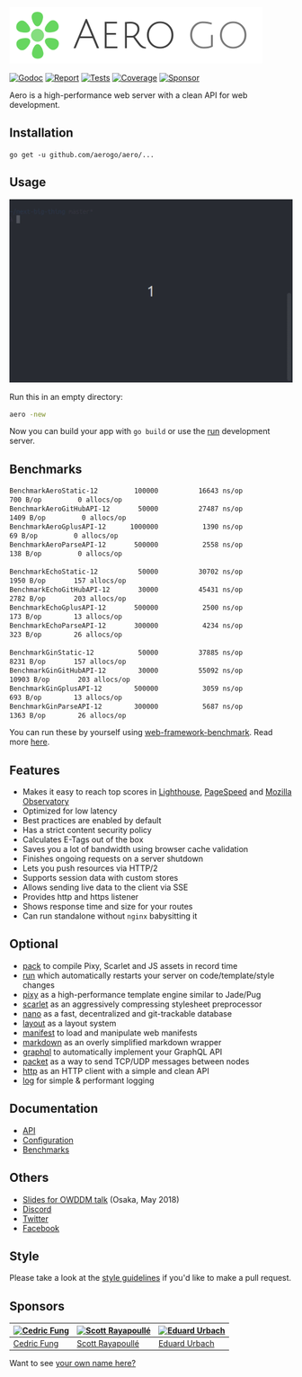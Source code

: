 ![Aero Go Logo](docs/media/aero.go.png)

[![Godoc][godoc-image]][godoc-url]
[![Report][report-image]][report-url]
[![Tests][tests-image]][tests-url]
[![Coverage][coverage-image]][coverage-url]
[![Sponsor][sponsor-image]][sponsor-url]

Aero is a high-performance web server with a clean API for web development.

## Installation

```shell
go get -u github.com/aerogo/aero/...
```

## Usage

![Aero usage](docs/media/usage.apng)

Run this in an empty directory:

```bash
aero -new
```

Now you can build your app with `go build` or use the [run](https://github.com/aerogo/run) development server.

## Benchmarks

```text
BenchmarkAeroStatic-12         100000          16643 ns/op          700 B/op         0 allocs/op
BenchmarkAeroGitHubAPI-12       50000          27487 ns/op         1409 B/op         0 allocs/op
BenchmarkAeroGplusAPI-12      1000000           1390 ns/op           69 B/op         0 allocs/op
BenchmarkAeroParseAPI-12       500000           2558 ns/op          138 B/op         0 allocs/op

BenchmarkEchoStatic-12          50000          30702 ns/op         1950 B/op       157 allocs/op
BenchmarkEchoGitHubAPI-12       30000          45431 ns/op         2782 B/op       203 allocs/op
BenchmarkEchoGplusAPI-12       500000           2500 ns/op          173 B/op        13 allocs/op
BenchmarkEchoParseAPI-12       300000           4234 ns/op          323 B/op        26 allocs/op

BenchmarkGinStatic-12           50000          37885 ns/op         8231 B/op       157 allocs/op
BenchmarkGinGitHubAPI-12        30000          55092 ns/op        10903 B/op       203 allocs/op
BenchmarkGinGplusAPI-12        500000           3059 ns/op          693 B/op        13 allocs/op
BenchmarkGinParseAPI-12        300000           5687 ns/op         1363 B/op        26 allocs/op
```

You can run these by yourself using [web-framework-benchmark](https://github.com/akyoto/web-framework-benchmark). Read more [here](docs/Benchmarks.md).

## Features

- Makes it easy to reach top scores in [Lighthouse](https://developers.google.com/web/tools/lighthouse/), [PageSpeed](https://developers.google.com/speed/pagespeed/insights/) and [Mozilla Observatory](https://observatory.mozilla.org/)
- Optimized for low latency
- Best practices are enabled by default
- Has a strict content security policy
- Calculates E-Tags out of the box
- Saves you a lot of bandwidth using browser cache validation
- Finishes ongoing requests on a server shutdown
- Lets you push resources via HTTP/2
- Supports session data with custom stores
- Allows sending live data to the client via SSE
- Provides http and https listener
- Shows response time and size for your routes
- Can run standalone without `nginx` babysitting it

## Optional

- [pack](https://github.com/aerogo/pack) to compile Pixy, Scarlet and JS assets in record time
- [run](https://github.com/aerogo/run) which automatically restarts your server on code/template/style changes
- [pixy](https://github.com/aerogo/pixy) as a high-performance template engine similar to Jade/Pug
- [scarlet](https://github.com/aerogo/scarlet) as an aggressively compressing stylesheet preprocessor
- [nano](https://github.com/aerogo/nano) as a fast, decentralized and git-trackable database
- [layout](https://github.com/aerogo/layout) as a layout system
- [manifest](https://github.com/aerogo/manifest) to load and manipulate web manifests
- [markdown](https://github.com/aerogo/markdown) as an overly simplified markdown wrapper
- [graphql](https://github.com/aerogo/graphql) to automatically implement your GraphQL API
- [packet](https://github.com/aerogo/packet) as a way to send TCP/UDP messages between nodes
- [http](https://github.com/aerogo/http) as an HTTP client with a simple and clean API
- [log](https://github.com/aerogo/log) for simple & performant logging

## Documentation

- [API](docs/API.md)
- [Configuration](docs/Configuration.md)
- [Benchmarks](docs/Benchmarks.md)

## Others

- [Slides for OWDDM talk](https://docs.google.com/presentation/d/166I69goLEVuvuFeeRfUu8c5lwl2_HAeSi2SZyzIuEKg/edit) (Osaka, May 2018)
- [Discord](https://discord.gg/V3y4xTY)
- [Twitter](https://twitter.com/aeroframework)
- [Facebook](https://www.facebook.com/aeroframework/)

## Style

Please take a look at the [style guidelines](https://github.com/akyoto/quality/blob/master/STYLE.md) if you'd like to make a pull request.

## Sponsors

| [![Cedric Fung](https://avatars3.githubusercontent.com/u/2269238?s=70&v=4)](https://github.com/cedricfung) | [![Scott Rayapoullé](https://avatars3.githubusercontent.com/u/11772084?s=70&v=4)](https://github.com/soulcramer) | [![Eduard Urbach](https://avatars3.githubusercontent.com/u/438936?s=70&v=4)](https://twitter.com/eduardurbach) |
| --- | --- | --- |
| [Cedric Fung](https://github.com/cedricfung) | [Scott Rayapoullé](https://github.com/soulcramer) | [Eduard Urbach](https://eduardurbach.com) |

Want to see [your own name here?](https://github.com/users/akyoto/sponsorship)

[godoc-image]: https://godoc.org/github.com/aerogo/aero?status.svg
[godoc-url]: https://godoc.org/github.com/aerogo/aero
[report-image]: https://goreportcard.com/badge/github.com/aerogo/aero
[report-url]: https://goreportcard.com/report/github.com/aerogo/aero
[tests-image]: https://cloud.drone.io/api/badges/aerogo/aero/status.svg
[tests-url]: https://cloud.drone.io/aerogo/aero
[coverage-image]: https://codecov.io/gh/aerogo/aero/graph/badge.svg
[coverage-url]: https://codecov.io/gh/aerogo/aero
[sponsor-image]: https://img.shields.io/badge/github-donate-green.svg
[sponsor-url]: https://github.com/users/akyoto/sponsorship
